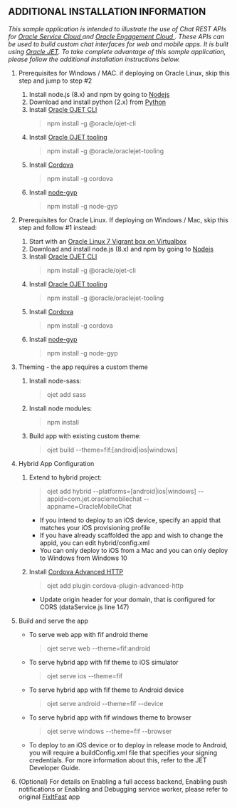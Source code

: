 ADDITIONAL INSTALLATION INFORMATION
-----------------------------------

*This sample application is intended to illustrate the use of Chat REST APIs for [Oracle Service Cloud ](https://docs.oracle.com/en/cloud/saas/service/19a/cxscc/toc.htm) and [Oracle Engagement Cloud ](https://docs.oracle.com/en/cloud/saas/engagement/19a/facoe/index.html). These APIs can be used to build custom chat interfaces for web and mobile apps. It is built using [Oracle JET](https://www.oracle.com/webfolder/technetwork/jet/index.html). To take complete advantage of this sample application, please follow the additional installation instructions below.*

1. Prerequisites for Windows / MAC. if deploying on Oracle Linux, skip this step and jump to step #2 
    1.  Install node.js (8.x) and npm by going to [Nodejs](https://nodejs.org/en/)
    2.  Download and install python (2.x) from [Python](https://www.python.org/)
    3.  Install [Oracle OJET CLI](https://www.oracle.com/webfolder/technetwork/jet/index.html)
        >npm install -g @oracle/ojet-cli
    4.  Install [Oracle OJET tooling](https://www.oracle.com/webfolder/technetwork/jet/index.html)
        >npm install -g @oracle/oraclejet-tooling
    5.  Install [Cordova](https://cordova.apache.org/) 
        >npm install -g cordova
    6.  Install [node-gyp](https://github.com/nodejs/node-gyp)
        >npm install -g node-gyp 
2. Prerequisites for Oracle Linux. If deploying on Windows / Mac, skip this step and follow #1 instead:
    1. Start with an [Oracle Linux 7 Vigrant box on Virtualbox](https://github.com/oracle/vagrant-boxes/tree/master/OracleLinux/7)
    2. Download and install node.js (8.x) and npm by going to [Nodejs](https://nodejs.org/en/)
    3.  Install [Oracle OJET CLI](https://www.oracle.com/webfolder/technetwork/jet/index.html)
        >npm install -g @oracle/ojet-cli
    4.  Install [Oracle OJET tooling](https://www.oracle.com/webfolder/technetwork/jet/index.html)
        >npm install -g @oracle/oraclejet-tooling
    5.  Install [Cordova](https://cordova.apache.org/) 
        >npm install -g cordova
    6.  Install [node-gyp](https://github.com/nodejs/node-gyp)
        >npm install -g node-gyp 

2. Theming - the app requires a custom theme
    1. Install node-sass:
        >ojet add sass
    1. Install node modules:
        >npm install
    1. Build app with existing custom theme:
        >ojet build --theme=fif:[android|ios|windows]
3. Hybrid App Configuration
    1. Extend to hybrid project:
        > ojet add hybrid --platforms=[android|ios|windows] --appid=com.jet.oraclemobilechat --appname=OracleMobileChat
        * If you intend to deploy to an iOS device, specify an appid that matches your iOS provisioning profile
        * If you have already scaffolded the app and wish to change the appid, you can edit hybrid/config.xml
        * You can only deploy to iOS from a Mac and you can only deploy to Windows from Windows 10

    2. Install [Cordova Advanced HTTP](https://www.npmjs.com/package/cordova-plugin-advanced-http)
        >ojet add plugin cordova-plugin-advanced-http
        * Update origin header for your domain, that is configured for CORS (dataService.js line 147)

5. Build and serve the app
    * To serve web app with fif android theme
      >ojet serve web --theme=fif:android
    * To serve hybrid app with fif theme to iOS simulator
      >ojet serve ios --theme=fif
    * To serve hybrid app with fif theme to Android device
      >ojet serve android --theme=fif --device
    * To serve hybrid app with fif windows theme to browser
      >ojet serve windows --theme=fif --browser
    * To deploy to an iOS device or to deploy in release mode to Android, you will require a buildConfig.xml file that specifies
      your signing credentials.  For more information about this, refer to the JET Developer Guide.

6. (Optional) For details on Enabling a full access backend, Enabling push notifications or Enabling and Debugging service worker, please refer to original [FixItFast](https://www.oracle.com/webfolder/technetwork/jet-420/globalExamples-App-FixItFast.html) app